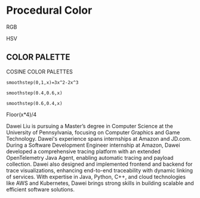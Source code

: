 # Procedural Color

RGB

HSV

## COLOR PALETTE

COSINE COLOR PALETTES

`smoothstep(0,1,x)=3x^2-2x^3`

`smoothstep(0.4,0.6,x)`

`smoothstep(0.6,0.4,x)`



Floor(x*4)/4

Dawei Liu is pursuing a Master’s degree in Computer Science at the University of Pennsylvania, focusing on Computer Graphics and Game Technology. Dawei's experience spans internships at Amazon and JD.com. During a Software Development Engineer internship at Amazon, Dawei developed a comprehensive tracing platform with an extended OpenTelemetry Java Agent, enabling automatic tracing and payload collection. Dawei also designed and implemented frontend and backend for trace visualizations, enhancing end-to-end traceability with dynamic linking of services. With expertise in Java, Python, C++, and cloud technologies like AWS and Kubernetes, Dawei brings strong skills in building scalable and efficient software solutions.